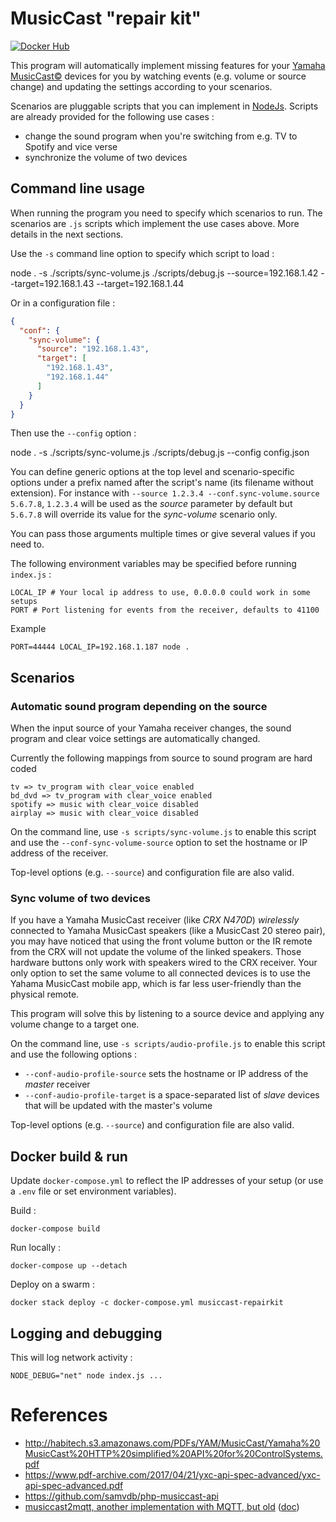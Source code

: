# MusicCast "repair kit"

[![Docker Hub](https://github.com/nicolabs/musiccast-repairkit/actions/workflows/dockerhub.yml/badge.svg)](https://hub.docker.com/r/nicolabs/musiccast-repairkit)

This program will automatically implement missing features for your [Yamaha MusicCast©](https://usa.yamaha.com/products/contents/audio_visual/musiccast/index.html) devices for you by watching events (e.g. volume or source change) and updating the settings according to your scenarios.

Scenarios are pluggable scripts that you can implement in [NodeJs](https://nodejs.org/). Scripts are already provided for the following use cases :

- change the sound program when you're switching from e.g. TV to Spotify and vice verse
- synchronize the volume of two devices


## Command line usage

When running the program you need to specify which scenarios to run.
The scenarios are `.js` scripts which implement the use cases above. More details in the next sections.

Use the `-s` command line option to specify which script to load :

  node . -s ./scripts/sync-volume.js ./scripts/debug.js --source=192.168.1.42 --target=192.168.1.43 --target=192.168.1.44

Or in a configuration file :

```json
{
  "conf": {
    "sync-volume": {
      "source": "192.168.1.43",
      "target": [
        "192.168.1.43",
        "192.168.1.44"
      ]
    }
  }
}
```

Then use the `--config` option :

  node . -s ./scripts/sync-volume.js ./scripts/debug.js --config config.json

You can define generic options at the top level and scenario-specific options under a prefix named after the script's name (its filename without extension).
For instance with `--source 1.2.3.4 --conf.sync-volume.source 5.6.7.8`, `1.2.3.4` will be used as the *source* parameter by default but `5.6.7.8` will override its value for the *sync-volume* scenario only.

You can pass those arguments multiple times or give several values if you need to.

The following environment variables may be specified before running `index.js` :

    LOCAL_IP # Your local ip address to use, 0.0.0.0 could work in some setups
    PORT # Port listening for events from the receiver, defaults to 41100

Example

    PORT=44444 LOCAL_IP=192.168.1.187 node .


## Scenarios

### Automatic sound program depending on the source

When the input source of your Yamaha receiver changes, the sound program and clear voice settings are automatically changed.

Currently the following mappings from source to sound program are hard coded

    tv => tv_program with clear_voice enabled
    bd_dvd => tv_program with clear_voice enabled
    spotify => music with clear_voice disabled
    airplay => music with clear_voice disabled

On the command line, use `-s scripts/sync-volume.js` to enable this script and use the `--conf-sync-volume-source` option to set the hostname or IP address of the receiver.

Top-level options (e.g. `--source`) and configuration file are also valid.


### Sync volume of two devices

If you have a Yamaha MusicCast receiver (like *CRX N470D*) *wirelessly* connected to Yamaha MusicCast speakers (like a MusicCast 20 stereo pair), you may have noticed that using the front volume button or the IR remote from the CRX will not update the volume of the linked speakers. Those hardware buttons only work with speakers wired to the CRX receiver. Your only option to set the same volume to all connected devices is to use the Yahama MusicCast mobile app, which is far less user-friendly than the physical remote.

This program will solve this by listening to a source device and applying any volume change to a target one.

On the command line, use `-s scripts/audio-profile.js` to enable this script and use the following options :
- `--conf-audio-profile-source` sets the hostname or IP address of the *master* receiver
- `--conf-audio-profile-target` is a space-separated list of *slave* devices that will be updated with the master's volume

Top-level options (e.g. `--source`) and configuration file are also valid.



## Docker build & run

Update `docker-compose.yml` to reflect the IP addresses of your setup (or use a `.env` file or set environment variables).

Build :

    docker-compose build

Run locally :

    docker-compose up --detach

Deploy on a swarm :

    docker stack deploy -c docker-compose.yml musiccast-repairkit



## Logging and debugging

This will log network activity :

    NODE_DEBUG="net" node index.js ...


# References

- http://habitech.s3.amazonaws.com/PDFs/YAM/MusicCast/Yamaha%20MusicCast%20HTTP%20simplified%20API%20for%20ControlSystems.pdf
- https://www.pdf-archive.com/2017/04/21/yxc-api-spec-advanced/yxc-api-spec-advanced.pdf
- https://github.com/samvdb/php-musiccast-api
- [musiccast2mqtt, another implementation with MQTT, but old](https://github.com/ppt000/musiccast2mqtt) ([doc](https://musiccast2mqtt.readthedocs.io/en/latest/))
